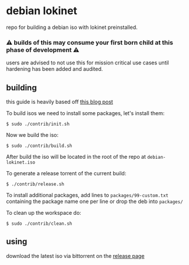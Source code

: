 # debian lokinet

repo for building a debian iso with lokinet preinstalled.

### :warning: builds of this may consume your first born child at this phase of development :warning:

users are advised to not use this for mission critical use cases until hardening has been added and audited.

## building

this guide is heavily based off [this blog post](https://willhaley.com/blog/custom-debian-live-environment/)

To build isos we need to install some packages, let's install them:

    $ sudo ./contrib/init.sh
    
Now we build the iso:

    $ sudo ./contrib/build.sh
    
After build the iso will be located in the root of the repo at `debian-lokinet.iso`

To generate a release torrent of the current build:

    $ ./contrib/release.sh


To install additional packages, add lines to `packages/99-custom.txt` containing the package name one per line or drop the deb into `packages/`


To clean up the workspace do:

    $ sudo ./contrib/clean.sh


## using

download the latest iso via bittorrent on the [release page](https://github.com/majestrate/debian-lokinet/release)
